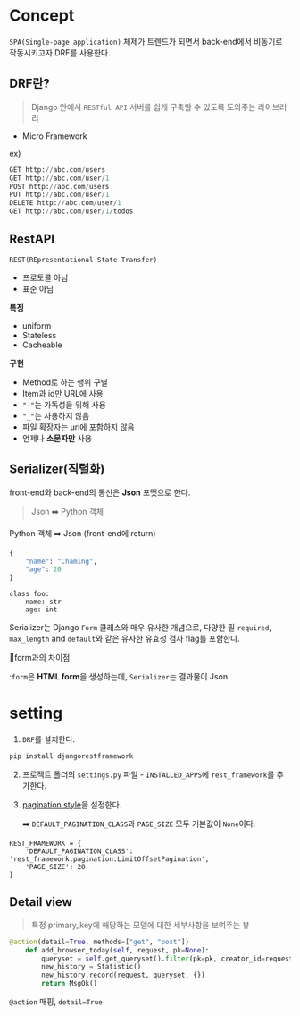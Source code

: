 # Concept

`SPA(Single-page application)` 체제가 트렌드가 되면서 back-end에서 비동기로 작동시키고자 DRF를 사용한다.

## DRF란?

> Django 안에서 `RESTful API` 서버를 쉽게 구축할 수 있도록 도와주는 라이브러리

- Micro Framework

ex)

```python
GET http://abc.com/users
GET http://abc.com/user/1
POST http://abc.com/users
PUT http://abc.com/user/1
DELETE http://abc.com/user/1
GET http://abc.com/user/1/todos
```

## RestAPI

`REST(REpresentational State Transfer)`

- 프로토콜 아님
- 표준 아님

**특징**

- uniform
- Stateless
- Cacheable

**구현**

- Method로 하는 행위 구별
- Item과 id만 URL에 사용
- `"-"`는 가독성을 위해 사용
- `"_"`는 사용하지 않음
- 파일 확장자는 url에 포함하지 않음
- 언제나 **소문자만** 사용

## Serializer(직렬화)

front-end와 back-end의 통신은 **Json** 포맷으로 한다.

> Json ➡️ Python 객체

Python 객체 ➡️ Json (front-end에 return)

```python
{
    "name": "Chaming",
    "age": 20
}
```

```
class foo:
	name: str
	age: int
```

Serializer는 Django `Form` 클래스와 매우 유사한 개념으로, 다양한 필 `required`, `max_length` and `default`와 같은 유사한 유효성 검사 flag를 포함한다. 

📍form과의 차이점

:`form`은 **HTML form**을 생성하는데, `Serializer`는 결과물이 Json



# setting

1. `DRF`를 설치한다.

```python
pip install djangorestframework
```

2. 프로젝트 폴더의 `settings.py` 파일 - `INSTALLED_APPS`에 `rest_framework`를 추가한다.

3. [pagination style](https://www.django-rest-framework.org/api-guide/pagination/#setting-the-pagination-style)을 설정한다.

   ➡️ `DEFAULT_PAGINATION_CLASS`과  `PAGE_SIZE` 모두 기본값이 `None`이다.

```
REST_FRAMEWORK = {
    'DEFAULT_PAGINATION_CLASS': 'rest_framework.pagination.LimitOffsetPagination',
    'PAGE_SIZE': 20
}
```



## Detail view

> 특정 primary_key에 해당하는 모델에 대한 세부사항을 보여주는 뷰

```python
@action(detail=True, methods=["get", "post"])
    def add_browser_today(self, request, pk=None):
        queryset = self.get_queryset().filter(pk=pk, creator_id=request.users_id).first()
        new_history = Statistic()
        new_history.record(request, queryset, {})
        return MsgOk()
```

`@action` 매핑, `detail=True`

